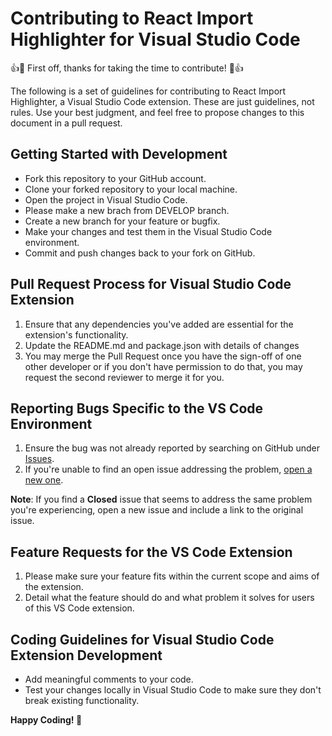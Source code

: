 # Contributing to React Import Highlighter for Visual Studio Code

👍🎉 First off, thanks for taking the time to contribute! 🎉👍

The following is a set of guidelines for contributing to React Import Highlighter, a Visual Studio Code extension. These are just guidelines, not rules. Use your best judgment, and feel free to propose changes to this document in a pull request.

## Getting Started with Development

- Fork this repository to your GitHub account.
- Clone your forked repository to your local machine.
- Open the project in Visual Studio Code.
- Please make a new brach from DEVELOP branch.
- Create a new branch for your feature or bugfix.
- Make your changes and test them in the Visual Studio Code environment.
- Commit and push changes back to your fork on GitHub.

## Pull Request Process for Visual Studio Code Extension

1. Ensure that any dependencies you've added are essential for the extension's functionality.
2. Update the README.md and package.json with details of changes
3. You may merge the Pull Request once you have the sign-off of one other developer or if you don't have permission to do that, you may request the second reviewer to merge it for you.

## Reporting Bugs Specific to the VS Code Environment

1. Ensure the bug was not already reported by searching on GitHub under [Issues](https://github.com/Davidkramer1999/React-Import-Highlighter/issues).
2. If you're unable to find an open issue addressing the problem, [open a new one](https://github.com/Davidkramer1999/React-Import-Highlighter/issues/new).

**Note**: If you find a **Closed** issue that seems to address the same problem you're experiencing, open a new issue and include a link to the original issue.

## Feature Requests for the VS Code Extension

1. Please make sure your feature fits within the current scope and aims of the extension.
2. Detail what the feature should do and what problem it solves for users of this VS Code extension.

## Coding Guidelines for Visual Studio Code Extension Development

- Add meaningful comments to your code.
- Test your changes locally in Visual Studio Code to make sure they don't break existing functionality.

**Happy Coding! 🎉**
